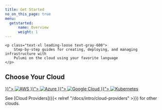 ```yaml
---
title: Get Started
no_on_this_page: true
menu:
  getstarted:
      name: Overview
      weight: 1
---
```


<div class="flex max-w-2xl">

    <p class="text-xl leading-loose text-gray-600">
        Step-by-step guides for creating, deploying, and managing infrastructure with
        Pulumi on the cloud using your favorite language
    </p>
</div>

## Choose Your Cloud

<div class="flex flex-col max-w-full md:max-w-lg">
    <a class="btn bg-transparent border border-gray-300 hover:bg-gray-200 p-5 mb-5 flex justify-center" href="{{< relref "aws" >}}">
        <img class="h-10" src="/logos/tech/aws.svg" alt="AWS">
    </a>
    <a class="btn bg-transparent border border-gray-300 hover:bg-gray-200 p-5 mb-5 flex justify-center" href="{{< relref "azure" >}}">
        <img class="h-10" src="/logos/tech/azure.svg" alt="Azure">
    </a>
    <a class="btn bg-transparent border border-gray-300 hover:bg-gray-200 p-5 mb-5 flex justify-center" href="{{< relref "gcp" >}}">
        <img class="h-10" src="/logos/tech/gcp.svg" alt="Google Cloud">
    </a>
    <a class="btn bg-transparent border border-gray-300 hover:bg-gray-200 p-5 flex justify-center" href="{{< relref "kubernetes" >}}">
        <img class="h-10" src="/logos/tech/k8s.svg" alt="Kubernetes">
    </a>
</div>

See [Cloud Providers]({{< relref "/docs/intro/cloud-providers" >}}) for other clouds.
